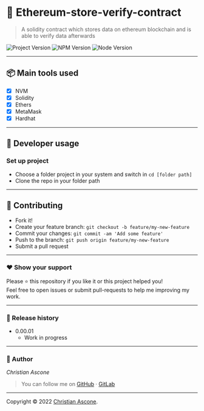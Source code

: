 # **:triangular_flag_on_post: Ethereum-store-verify-contract**
> A solidity contract which stores data on ethereum blockchain and is able to verify data afterwards

![Project Version][project-image]
![NPM Version][npm-image]
![Node Version][node-image]

---

## **:package: Main tools used**

- [x] NVM
- [x] Solidity
- [x] Ethers
- [x] MetaMask
- [x] Hardhat

---

## **:wrench: Developer usage**

### **Set up project**

- Choose a folder project in your system and switch in `cd [folder path]`
- Clone the repo in your folder path

---

<!-- ### **Installation**

In order to install the project and all dependencies, enter in the project folder and run `npm install`

---

### Start the project

```bash
npm start
```

### Test the project

```bash
npm test
```

--- -->


## **:handshake: Contributing**

- Fork it!
- Create your feature branch: `git checkout -b feature/my-new-feature`
- Commit your changes: `git commit -am 'Add some feature'`
- Push to the branch: `git push origin feature/my-new-feature`
- Submit a pull request

---



### **:heart: Show your support**

Please :star: this repository if you like it or this project helped you!\
Feel free to open issues or submit pull-requests to help me improving my work.


---

### **:scroll: Release history**

* 0.00.01
    * Work in progress

---

### **:robot: Author**

_*Christian Ascone*_

> You can follow me on
[GitHub](https://github.com/christianascone)&nbsp;&middot;&nbsp;[GitLab](https://gitlab.com/christianascone)

---

Copyright © 2022 [Christian Ascone](https://github.com/christianascone).

<!-- Markdown link & img dfn's -->
[npm-image]: https://img.shields.io/badge/npm-6.14.12-orange.svg
[node-image]: https://img.shields.io/badge/node-14.16.1-orange.svg
[project-image]: https://img.shields.io/badge/project-0.00.01-green.svg
